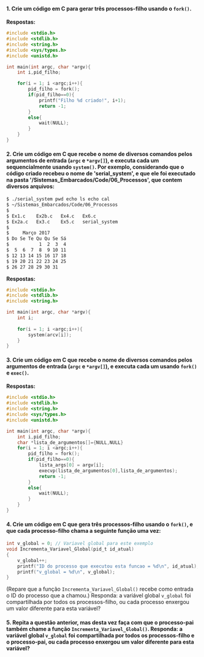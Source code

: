 #### 1. Crie um código em C para gerar três processos-filho usando o `fork()`.

**Respostas:**

```C
#include <stdio.h>
#include <stdlib.h>
#include <string.h>
#include <sys/types.h>
#include <unistd.h>

int main(int argc, char *argv){
	int i,pid_filho;

	for(i = 1; i <argc;i++){
		pid_filho = fork();
		if(pid_filho==0){
			printf("Filho %d criado!", i+1);
			return -1;
		}
		else{
			wait(NULL);
		}
	}
}

```


#### 2. Crie um código em C que recebe o nome de diversos comandos pelos argumentos de entrada (`argc` e `*argv[]`), e executa cada um sequencialmente usando `system()`. Por exemplo, considerando que o código criado recebeu o nome de 'serial_system', e que ele foi executado na pasta '/Sistemas_Embarcados/Code/06_Processos', que contem diversos arquivos:

```bash
$ ./serial_system pwd echo ls echo cal
$ ~/Sistemas_Embarcados/Code/06_Processos
$
$ Ex1.c    Ex2b.c   Ex4.c   Ex6.c
$ Ex2a.c   Ex3.c    Ex5.c   serial_system
$
$     Março 2017
$ Do Se Te Qu Qu Se Sá
$           1  2  3  4
$  5  6  7  8  9 10 11
$ 12 13 14 15 16 17 18
$ 19 20 21 22 23 24 25
$ 26 27 28 29 30 31
```

**Respostas:**

```C
#include <stdio.h>
#include <stdlib.h>
#include <string.h>

int main(int argc, char *argv){
	int i;
	
	for(i = 1; i <argc;i++){
		system(arcv[i]);
	}
}

```

#### 3. Crie um código em C que recebe o nome de diversos comandos pelos argumentos de entrada (`argc` e `*argv[]`), e executa cada um usando `fork()` e `exec()`.


**Respostas:**

```C
#include <stdio.h>
#include <stdlib.h>
#include <string.h>
#include <sys/types.h>
#include <unistd.h>

int main(int argc, char *argv){
	int i,pid_filho;
	char *lista_de_argumentos[]={NULL,NULL}
	for(i = 1; i <argc;i++){
		pid_filho = fork();
		if(pid_filho==0){
			lista_args[0] = argv[i];
			execvp(lista_de_argumentos[0],lista_de_argumentos);
			return -1;
		}
		else{
			wait(NULL);
		}
	}
}

```

#### 4. Crie um código em C que gera três processos-filho usando o `fork()`, e que cada processo-filho chama a seguinte função uma vez:

```C
int v_global = 0; // Variavel global para este exemplo
void Incrementa_Variavel_Global(pid_t id_atual)
{
	v_global++;
	printf("ID do processo que executou esta funcao = %d\n", id_atual);
	printf("v_global = %d\n", v_global);
}
```

(Repare que a função `Incrementa_Variavel_Global()` recebe como entrada o ID do processo que a chamou.) Responda: a variável global `v_global` foi compartilhada por todos os processos-filho, ou cada processo enxergou um valor diferente para esta variável?

#### 5. Repita a questão anterior, mas desta vez faça com que o processo-pai também chame a função `Incrementa_Variavel_Global()`. Responda: a variável global `v_global` foi compartilhada por todos os processos-filho e o processo-pai, ou cada processo enxergou um valor diferente para esta variável?
